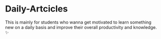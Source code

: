 # Daily-Artcicles
This is mainly for students who wanna get motivated to learn something new on a daily basis and improve their overall productivity and knowledge. ✨
